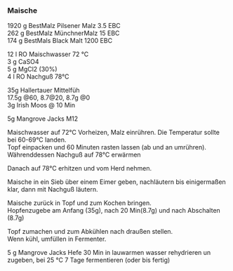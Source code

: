 ### Maische
1920 g BestMalz Pilsener Malz 3.5 EBC  
262 g  BestMalz MünchnerMalz 15 EBC  
174 g BestMals Black Malt 1200 EBC  
  
12 l RO Maischwasser 72 °C  
3 g CaSO4  
5 g MgCl2 (30%)  
4 l RO  Nachguß 78°C  

35g Hallertauer Mittelfüh  
17.5g @60, 8.7@20, 8.7g @0  
3g Irish Moos @ 10 Min  
  
5g Mangrove Jacks M12  
  
Maischwasser auf 72°C Vorheizen, Malz einrühren. Die Temperatur sollte bei 60-69°C landen.  
Topf einpacken und 60 Minuten  rasten lassen (ab und an umrühren).  
Währenddessen Nachguß  auf 78°C erwärmen
  
Danach auf 78°C erhitzen und vom Herd nehmen.  

Maische in ein Sieb über einem Eimer geben, nachläutern bis einigermaßen klar, dann mit Nachguß läutern.  

Maische zurück in Topf und zum Kochen bringen.  
Hopfenzugebe am Anfang (35g), nach 20 Min(8.7g) und nach Abschalten (8.7g)  

Topf zumachen und zum Abkühlen nach draußen stellen.  
Wenn kühl, umfüllen in Fermenter.  

5 g  Mangrove Jacks Hefe 30 Min in lauwarmen wasser rehydrieren un zugeben, bei 25 °C  7 Tage fermentieren (oder bis fertig)  

